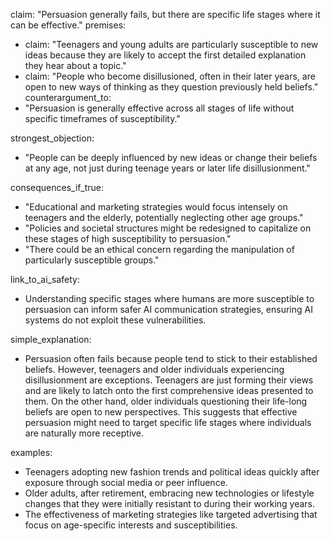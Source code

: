 claim: "Persuasion generally fails, but there are specific life stages where it can be effective."
premises:
  - claim: "Teenagers and young adults are particularly susceptible to new ideas because they are likely to accept the first detailed explanation they hear about a topic."
  - claim: "People who become disillusioned, often in their later years, are open to new ways of thinking as they question previously held beliefs."
counterargument_to:
  - "Persuasion is generally effective across all stages of life without specific timeframes of susceptibility."

strongest_objection:
  - "People can be deeply influenced by new ideas or change their beliefs at any age, not just during teenage years or later life disillusionment."

consequences_if_true:
  - "Educational and marketing strategies would focus intensely on teenagers and the elderly, potentially neglecting other age groups."
  - "Policies and societal structures might be redesigned to capitalize on these stages of high susceptibility to persuasion."
  - "There could be an ethical concern regarding the manipulation of particularly susceptible groups."

link_to_ai_safety:
  - Understanding specific stages where humans are more susceptible to persuasion can inform safer AI communication strategies, ensuring AI systems do not exploit these vulnerabilities.

simple_explanation:
  - Persuasion often fails because people tend to stick to their established beliefs. However, teenagers and older individuals experiencing disillusionment are exceptions. Teenagers are just forming their views and are likely to latch onto the first comprehensive ideas presented to them. On the other hand, older individuals questioning their life-long beliefs are open to new perspectives. This suggests that effective persuasion might need to target specific life stages where individuals are naturally more receptive.

examples:
  - Teenagers adopting new fashion trends and political ideas quickly after exposure through social media or peer influence.
  - Older adults, after retirement, embracing new technologies or lifestyle changes that they were initially resistant to during their working years.
  - The effectiveness of marketing strategies like targeted advertising that focus on age-specific interests and susceptibilities.